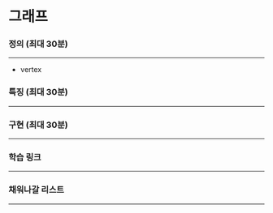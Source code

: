# 그래프

### 정의 (최대 30분)
---
- vertex



### 특징 (최대 30분)

---



### 구현 (최대 30분)

---




###  학습 링크
---


### 채워나갈 리스트
---

